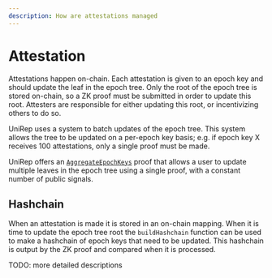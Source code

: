 ```yaml
---
description: How are attestations managed
---
```


# Attestation

Attestations happen on-chain. Each attestation is given to an epoch key and should update the leaf in the epoch tree. Only the root of the epoch tree is stored on-chain, so a ZK proof must be submitted in order to update this root. Attesters are responsible for either updating this root, or incentivizing others to do so.

UniRep uses a system to batch updates of the epoch tree. This system allows the tree to be updated on a per-epoch key basis; e.g. if epoch key X receives 100 attestations, only a single proof must be made.

UniRep offers an [`AggregateEpochKeys`](../circuits-api/circuits#aggregate-epoch-keys-proof) proof that allows a user to update multiple leaves in the epoch tree using a single proof, with a constant number of public signals.

## Hashchain

When an attestation is made it is stored in an on-chain mapping. When it is time to update the epoch tree root the `buildHashchain` function can be used to make a hashchain of epoch keys that need to be updated. This hashchain is output by the ZK proof and compared when it is processed.

TODO: more detailed descriptions
